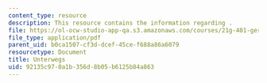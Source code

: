 ```yaml
---
content_type: resource
description: This resource contains the information regarding .
file: https://ol-ocw-studio-app-qa.s3.amazonaws.com/courses/21g-401-german-i-fall-2008/92135c970a1b356d8b05b6125b84a863_MIT21G_401F08_unter.pdf
file_type: application/pdf
parent_uid: b0ca1507-cf3d-dcef-45ce-f688a86a6079
resourcetype: Document
title: Unterwegs
uid: 92135c97-0a1b-356d-8b05-b6125b84a863
---
```


